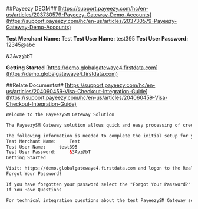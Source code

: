 ##Payeezy DEOM##
[https://support.payeezy.com/hc/en-us/articles/203730579-Payeezy-Gateway-Demo-Accounts](https://support.payeezy.com/hc/en-us/articles/203730579-Payeezy-Gateway-Demo-Accounts)

**Test Merchant Name:** 	Test
**Test User Name:** 	test395
**Test User Password:** 	12345@abc

&3Avz@bT

**Getting Started**
[https://demo.globalgatewaye4.firstdata.com](https://demo.globalgatewaye4.firstdata.com)


##Relate Documents##
[https://support.payeezy.com/hc/en-us/articles/204060459-Visa-Checkout-Integration-Guide](https://support.payeezy.com/hc/en-us/articles/204060459-Visa-Checkout-Integration-Guide)


```html
Welcome to the PayeezySM Gateway Solution

The PayeezySM Gateway solution allows quick and easy processing of credit card transactions by connecting your internet browser or web store to a robust and secure eCommerce payment solution.

The following information is needed to complete the initial setup for your PayeezySM Gateway solution and begin processing test transactions and payments. This e-mail contains information about your PayeezySM Gateway test account.
Test Merchant Name: 	Test
Test User Name: 	test395
Test User Password: 	&3Avz@bT
Getting Started

Visit: https://demo.globalgatewaye4.firstdata.com and logon to the Real-time Payment Manager using your test User Name and Password. Your test account will be set up with various terminal types to simulate your processing environment.
Forgot Your Password?

If you have forgotten your password select the "Forgot Your Password?" identified on the login page.
If You Have Questions

For technical integration questions about the test PayeezySM Gateway solution please visit https://support.payeezy.com/hc/en-us or email us at Payeezy.gateway.support@firstdata.com. 
````